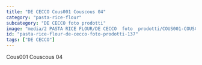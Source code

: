 ```yaml
---
title: "DE CECCO Cous001 Couscous 04"
category: "pasta-rice-flour"
subcategory: "DE CECCO foto prodotti"
image: "media/2 PASTA RICE FLOUR/DE CECCO  foto  prodotti/COUS001-COUSCOUS-04.jpg"
id: "pasta-rice-flour-de-cecco-foto-prodotti-137"
tags: ["DE CECCO"]
---
```


Cous001 Couscous 04
